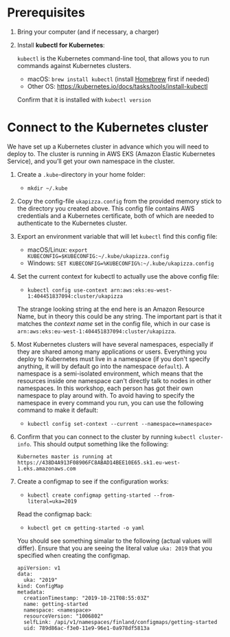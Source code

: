 # Prerequisites
1. Bring your computer (and if necessary, a charger)
1. Install **kubectl for Kubernetes**:
    
    `kubectl` is the Kubernetes command-line tool, that allows you to run commands against Kubernetes clusters.
    - macOS: `brew install kubectl` (install [Homebrew](https://brew.sh) first if needed)
    - Other OS: https://kubernetes.io/docs/tasks/tools/install-kubectl

    Confirm that it is installed with `kubectl version`

# Connect to the Kubernetes cluster
We have set up a Kubernetes cluster in advance which you will need to deploy to. The cluster is running in AWS EKS (Amazon Elastic Kubernetes Service), and you’ll get your own namespace in the cluster.

1. Create a `.kube`-directory in your home folder:
    - `mkdir ~/.kube`
1. Copy the config-file `ukapizza.config` from the provided memory stick to the directory you created above. This config file contains AWS credentials and a Kubernetes certificate, both of which are needed to authenticate to the Kubernetes cluster.
1. Export an environment variable that will let `kubectl` find this config file:
    - macOS/Linux: `export KUBECONFIG=$KUBECONFIG:~/.kube/ukapizza.config`
    - Windows: `SET KUBECONFIG=%KUBECONFIG%:~/.kube/ukapizza.config`
1. Set the current context for kubectl to actually use the above config file:
    - `kubectl config use-context arn:aws:eks:eu-west-1:404451837094:cluster/ukapizza`

    The strange looking string at the end here is an Amazon Resource Name, but in theory this could be any string. The important part is that it matches the *context name* set in the config file, which in our case is `arn:aws:eks:eu-west-1:404451837094:cluster/ukapizza`.
1. Most Kubernetes clusters will have several namespaces, especially if they are shared among many applications or users. Everything you deploy to Kubernetes must live in a namespace (if you don't specify anything, it will by default go into the namespace `default`). A namespace is a semi-isolated environment, which means that the resources inside one namespace can't directly talk to nodes in other namespaces. In this workshop, each person has got their own namespace to play around with. To avoid having to specify the namespace in every command you run, you can use the following command to make it default:
    - `kubectl config set-context --current --namespace=<namespace>`
1. Confirm that you can connect to the cluster by running `kubectl cluster-info`. This should output something like the following:
    ```
    Kubernetes master is running at https://438D4A913F08906FC8ABAD14BEE10E65.sk1.eu-west-1.eks.amazonaws.com
    ```
1. Create a configmap to see if the configuration works:
    - `kubectl create configmap getting-started --from-literal=uka=2019`

    Read the configmap back:
    - `kubectl get cm getting-started -o yaml`
    
    You should see something simalar to the following (actual values will differ). Ensure that you are seeing the literal value `uka: 2019` that you specified when creating the configmap.
    ```
    apiVersion: v1
    data:
      uka: "2019"
    kind: ConfigMap
    metadata:
      creationTimestamp: "2019-10-21T08:55:03Z"
      name: getting-started
      namespace: <namespace>
      resourceVersion: "1006802"
      selfLink: /api/v1/namespaces/finland/configmaps/getting-started
      uid: 789d86ac-f3e0-11e9-96e1-0a978df5813a
    ```
